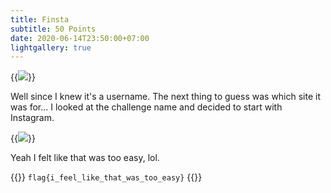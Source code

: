 ```yaml
---
title: Finsta
subtitle: 50 Points
date: 2020-06-14T23:50:00+07:00
lightgallery: true
---
```


{{<image src="images/brief.png" caption="Brief">}}

Well since I knew it's a username. The next thing to guess was which site it was for... I looked at the challenge name and decided to start with Instagram.

{{<image src="images/instagram.png" caption="NahamConTron on Instagram">}}

Yeah I felt like that was too easy, lol.

{{<admonition success Flag>}}
`flag{i_feel_like_that_was_too_easy}`
{{</admonition>}}
